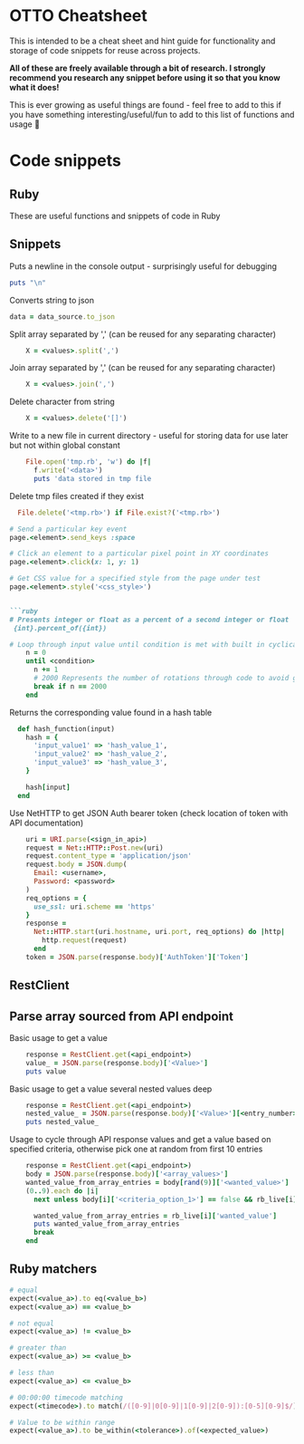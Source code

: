 # **OTTO Cheatsheet**

This is intended to be a cheat sheet and hint guide for functionality and storage of code snippets for reuse across projects. 

**All of these are freely available through a bit of research. I strongly recommend you research any snippet before using it so that you know what it does!**

This is ever growing as useful things are found - feel free to add to this if you have something interesting/useful/fun to add to this list of functions and usage :grimacing:

# **Code snippets**

## **Ruby**
These are useful functions and snippets of code in Ruby

## **Snippets**

Puts a newline in the console output - surprisingly useful for debugging
```ruby
puts "\n"
```

Converts string to json
```ruby
data = data_source.to_json
```

Split array separated by ',' (can be reused for any separating character)
```ruby
    X = <values>.split(',')
```

Join array separated by ',' (can be reused for any separating character)
```ruby
    X = <values>.join(',')
```

Delete character from string
```ruby
    X = <values>.delete('[]')
```

Write to a new file in current directory - useful for storing data for use later but not within global constant
```ruby
    File.open('tmp.rb', 'w') do |f|
      f.write('<data>')
      puts 'data stored in tmp file
```

Delete tmp files created if they exist
```ruby
  File.delete('<tmp.rb>') if File.exist?('<tmp.rb>')
```

```ruby
# Send a particular key event
page.<element>.send_keys :space

# Click an element to a particular pixel point in XY coordinates 
page.<element>.click(x: 1, y: 1)

# Get CSS value for a specified style from the page under test
page.<element>.style('<css_style>')


```ruby
# Presents integer or float as a percent of a second integer or float
 {int}.percent_of({int})
 ```

```ruby
# Loop through input value until condition is met with built in cyclical timeout
    n = 0
    until <condition>
      n += 1
      # 2000 Represents the number of rotations through code to avoid getting stuck in never ending loop. Configurable as needed.
      break if n == 2000
    end
```

Returns the corresponding value found in a hash table

```ruby
  def hash_function(input)
    hash = {
      'input_value1' => 'hash_value_1',
      'input_value2' => 'hash_value_2',
      'input_value3' => 'hash_value_3',
    }

    hash[input]
  end

```

Use NetHTTP to get JSON Auth bearer token (check location of token with API documentation)

```ruby
    uri = URI.parse(<sign_in_api>)
    request = Net::HTTP::Post.new(uri)
    request.content_type = 'application/json'
    request.body = JSON.dump(
      Email: <username>,
      Password: <password>
    )
    req_options = {
      use_ssl: uri.scheme == 'https'
    }
    response =
      Net::HTTP.start(uri.hostname, uri.port, req_options) do |http|
        http.request(request)
      end
    token = JSON.parse(response.body)['AuthToken']['Token']
```

## RestClient

## Parse array sourced from API endpoint

Basic usage to get a value 

```ruby
    response = RestClient.get(<api_endpoint>)
    value_ = JSON.parse(response.body)['<Value>']
    puts value
```

Basic usage to get a value several nested values deep

```ruby
    response = RestClient.get(<api_endpoint>)
    nested_value_ = JSON.parse(response.body)['<Value>'][<entry_number>]['<Nested_Value>']
    puts nested_value_
```
Usage to cycle through API response values and get a value based on specified criteria, otherwise pick one at random from first 10 entries

```ruby
    response = RestClient.get(<api_endpoint>)
    body = JSON.parse(response.body)['<array_values>']
    wanted_value_from_array_entries = body[rand(9)]['<wanted_value>']
    (0..9).each do |i|
      next unless body[i]['<criteria_option_1>'] == false && rb_live[i]['<criteria_option_2>'] == '<value>'

      wanted_value_from_array_entries = rb_live[i]['wanted_value']
      puts wanted_value_from_array_entries
      break
    end
```

## Ruby matchers
```ruby
# equal
expect(<value_a>).to eq(<value_b>)
expect(<value_a>) == <value_b>

# not equal
expect(<value_a>) != <value_b>

# greater than
expect(<value_a>) >= <value_b>

# less than
expect(<value_a>) <= <value_b>

# 00:00:00 timecode matching
expect(<timecode>).to match(/([0-9]|0[0-9]|1[0-9]|2[0-9]):[0-5][0-9]$/)

# Value to be within range
expect(<value_a>).to be_within(<tolerance>).of(<expected_value>)

```